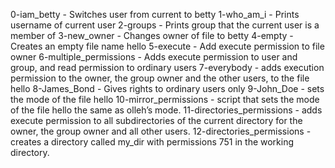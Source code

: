 0-iam_betty - Switches user from current to betty
1-who_am_i - Prints username of current user
2-groups - Prints group that the current user is a member of
3-new_owner - Changes owner of file to betty
4-empty - Creates an empty file name hello
5-execute - Add execute permission to file owner
6-multiple_permissions - Adds execute permission to user and group, and read permission to ordinary users
7-everybody - adds execution permission to the owner, the group owner and the other users, to the file hello
8-James_Bond - Gives rights to ordinary users only
9-John_Doe - sets the mode of the file hello
10-mirror_permissions -  script that sets the mode of the file hello the same as olleh’s mode.
11-directories_permissions -  adds execute permission to all subdirectories of the current directory for the owner, the group owner and all other users.
12-directories_permissions - creates a directory called my_dir with permissions 751 in the working directory.